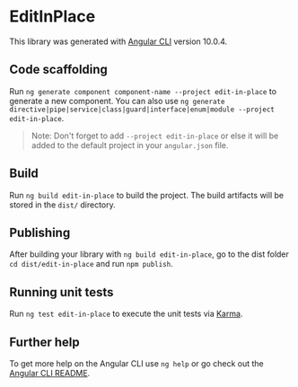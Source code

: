 # EditInPlace

This library was generated with [Angular CLI](https://github.com/angular/angular-cli) version 10.0.4.

## Code scaffolding

Run `ng generate component component-name --project edit-in-place` to generate a new component. You can also use `ng generate directive|pipe|service|class|guard|interface|enum|module --project edit-in-place`.
> Note: Don't forget to add `--project edit-in-place` or else it will be added to the default project in your `angular.json` file. 

## Build

Run `ng build edit-in-place` to build the project. The build artifacts will be stored in the `dist/` directory.

## Publishing

After building your library with `ng build edit-in-place`, go to the dist folder `cd dist/edit-in-place` and run `npm publish`.

## Running unit tests

Run `ng test edit-in-place` to execute the unit tests via [Karma](https://karma-runner.github.io).

## Further help

To get more help on the Angular CLI use `ng help` or go check out the [Angular CLI README](https://github.com/angular/angular-cli/blob/master/README.md).
